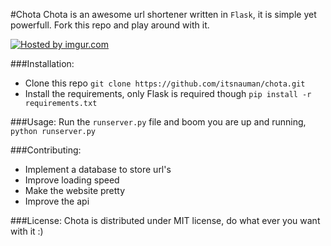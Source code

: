 #Chota
Chota is an awesome url shortener written in `Flask`, it is simple yet powerfull. Fork this repo and play around with it.

<a href="http://imgur.com/KEIT77n"><img src="http://i.imgur.com/KEIT77n.png" title="Hosted by imgur.com" /></a>

###Installation:
 - Clone this repo ```git clone https://github.com/itsnauman/chota.git```
 - Install the requirements, only Flask is required though ```pip install -r requirements.txt```

###Usage:
Run the `runserver.py` file and boom you are up and running, `python runserver.py`

###Contributing:
 - Implement a database to store url's
 - Improve loading speed
 - Make the website pretty
 - Improve the api

###License:
Chota is distributed under MIT license, do what ever you want with it :)
